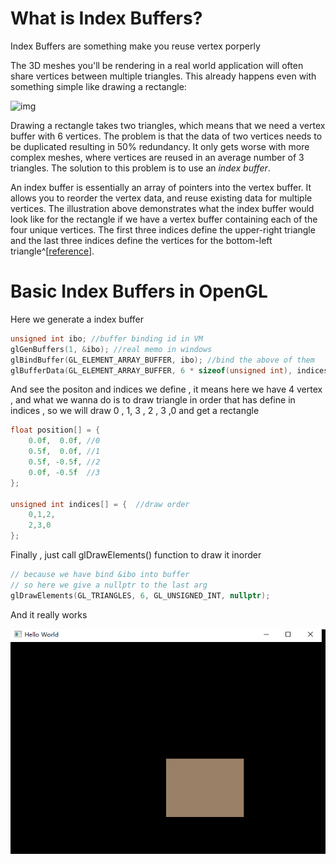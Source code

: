 # What is Index Buffers?

Index Buffers are something make you reuse vertex porperly

The 3D meshes you'll be rendering in a real world application will often share vertices between multiple triangles. This already happens even with something simple like drawing a rectangle: 

![img](https://vulkan-tutorial.com/images/vertex_vs_index.svg)

Drawing a rectangle takes two triangles, which means that we need a vertex buffer with 6 vertices. The problem is that the data of two vertices needs to be duplicated resulting in 50% redundancy. It only gets worse with more complex meshes, where vertices are reused in an average number of 3 triangles. The solution to this problem is to use an *index buffer*.

An index buffer is essentially an array of pointers into the vertex buffer. It allows you to reorder the vertex data, and reuse existing data for multiple vertices. The illustration above demonstrates what the index buffer would look like for the rectangle if we have a vertex buffer containing each of the four unique vertices. The first three indices define the upper-right triangle and the last three indices define the vertices for the bottom-left triangle^[[reference](https://vulkan-tutorial.com/Vertex_buffers/Index_buffer)].

# Basic Index Buffers in OpenGL

Here we generate a index buffer 

```cpp
unsigned int ibo; //buffer binding id in VM
glGenBuffers(1, &ibo); //real memo in windows
glBindBuffer(GL_ELEMENT_ARRAY_BUFFER, ibo); //bind the above of them
glBufferData(GL_ELEMENT_ARRAY_BUFFER, 6 * sizeof(unsigned int), indices ,GL_STATIC_DRAW);//binding indices data in Buffer
```

 And see the positon and indices we define , it means here we have 4 vertex , and what we wanna do is to draw triangle in order that has define in indices , so we will draw 0 , 1, 3 , 2 , 3 ,0 and get a rectangle

```cpp
float position[] = {
    0.0f,  0.0f, //0
    0.5f,  0.0f, //1
    0.5f, -0.5f, //2
    0.0f, -0.5f  //3 
};

unsigned int indices[] = {  //draw order
    0,1,2, 
    2,3,0
};
```

Finally , just call glDrawElements() function to draw it inorder 

```cpp
// because we have bind &ibo into buffer
// so here we give a nullptr to the last arg
glDrawElements(GL_TRIANGLES, 6, GL_UNSIGNED_INT, nullptr); 
```

And it really works

![image-20200320003505235](README/image-20200320003505235.png)